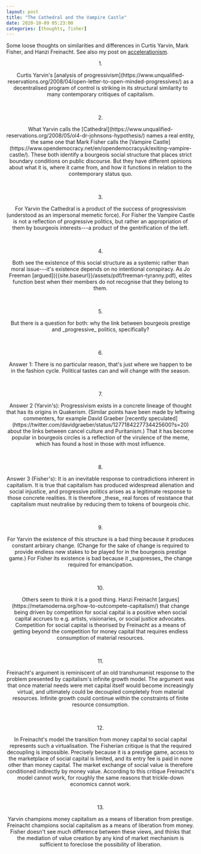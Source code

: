 ```yaml
---
layout: post
title: "The Cathedral and the Vampire Castle"
date: 2020-10-09 05:23:00
categories: [thoughts, fisher]
---
```


Some loose thoughts on similarities and differences in Curtis Yarvin, Mark Fisher, and Hanzi Freinacht. See also my post on [accelerationism]({{site.baseurl}}/2020/05/10/acceleration.html).

<p style="text-align: center;">1.</p>

<p markdown="1" style="text-align: center;">Curtis Yarvin's [analysis of progressivism](https://www.unqualified-reservations.org/2008/04/open-letter-to-open-minded-progressives/) as a decentralised program of control is striking in its structural similarity to many contemporary critiques of capitalism.</p>

<br />
<p style="text-align: center;">2.</p>

<p markdown="1" style="text-align: center;">What Yarvin calls the [Cathedral](https://www.unqualified-reservations.org/2008/05/ol4-dr-johnsons-hypothesis/) names a real entity, the same one that Mark Fisher calls the [Vampire Castle](https://www.opendemocracy.net/en/opendemocracyuk/exiting-vampire-castle/). These both identify a bourgeois social structure that places strict boundary conditions on public discourse. But they have different opinions about what it is, where it came from, and how it functions in relation to the contemporary status quo.</p>

<br />
<p style="text-align: center;">3.</p>

<p markdown="1" style="text-align: center;">For Yarvin the Cathedral is a product of the success of progressivism (understood as an impersonal memetic force). For Fisher the Vampire Castle is not a reflection of progressive politics, but rather an appropriation of them by bourgeois interests---a product of the gentrification of the left.</p>

<br />
<p style="text-align: center;">4.</p>

<p markdown="1" style="text-align: center;">Both see the existence of this social structure as a systemic rather than moral issue---it's existence depends on no intentional conspiracy. As Jo Freeman [argued]({{site.baseurl}}/assets/pdf/freeman-tyranny.pdf), elites function best when their members do not recognise that they belong to them.</p>

<br />
<p style="text-align: center;">5.</p>

<p markdown="1" style="text-align: center;">But there is a question for both: why the link between bourgeois prestige and _progressive_ politics, specifically? </p>

<br />
<p style="text-align: center;">6.</p>

<p markdown="1" style="text-align: center;">Answer 1: There is no particular reason, that's just where we happen to be in the fashion cycle. Political tastes can and will change with the season.</p>

<br />
<p style="text-align: center;">7.</p>

<p markdown="1" style="text-align: center;">Answer 2 (Yarvin's): Progressivism exists in a concrete lineage of thought that has its origins in Quakerism. (Similar points have been made by leftwing commenters, for example David Graeber [recently speculated](https://twitter.com/davidgraeber/status/1277184227734425600?s=20) about the links between cancel culture and Puritanism.) That it has become popular in bourgeois circles is a reflection of the virulence of the meme, which has found a host in those with most influence.</p>

<br />
<p style="text-align: center;">8.</p>

<p markdown="1" style="text-align: center;">Answer 3 (Fisher's): It is an inevitable response to contradictions inherent in capitalism. It is true that capitalism has produced widespread alienation and social injustice, and progressive politics arises as a legitimate response to those concrete realities. It is therefore _these_ real forces of resistance that capitalism must neutralise by reducing them to tokens of bourgeois chic.</p>

<br />
<p style="text-align: center;">9.</p>

<p markdown="1" style="text-align: center;">For Yarvin the existence of this structure is a bad thing because it produces constant arbirary change. (Change for the sake of change is required to provide endless new stakes to be played for in the bourgeois prestige game.) For Fisher its existence is bad because it _suppresses_ the change required for emancipation.</p>

<br />
<p style="text-align: center;">10.</p>

<p markdown="1" style="text-align: center;">Others seem to think it is a good thing. Hanzi Freinacht [argues](https://metamoderna.org/how-to-outcompete-capitalism/) that change being driven by competition for social capital is a positive when social capital accrues to e.g. artists, visionaries, or social justice advocates. Competition for social capital is theorised by Freinacht as a means of getting beyond the competition for money capital that requires endless consumption of material resources.</p>

<br />
<p style="text-align: center;">11.</p>

<p markdown="1" style="text-align: center;">Freinacht's argument is reminiscent of an old transhumanist response to the problem presented by capitalism's infinite growth model. The argument was that once material needs were met capital itself would become increasingly virtual, and ultimately could be decoupled completely from material resources. Infinite growth could continue within the constraints of finite resource consumption.</p>

<br />
<p style="text-align: center;">12.</p>

<p markdown="1" style="text-align: center;">In Freinacht's model the transition from money capital to social capital represents such a virtualisation. The Fisherian critique is that the required decoupling is impossible. Precisely because it is a prestige game, access to the marketplace of social capital is limited, and its entry fee is paid in none other than money capital. The market exchange of social value is therefore conditioned indirectly by money value. According to this critique Freinacht's model cannot work, for roughly the same reasons that trickle-down economics cannot work.</p>

<br />
<p style="text-align: center;">13.</p>

<p markdown="1" style="text-align: center;">Yarvin champions money capitalism as a means of liberation from prestige. Freinacht champions social capitalism as a means of liberation from money. Fisher doesn't see much difference between these views, and thinks that the mediation of value creation by any kind of market mechanism is sufficient to foreclose the possibility of liberation.</p>
